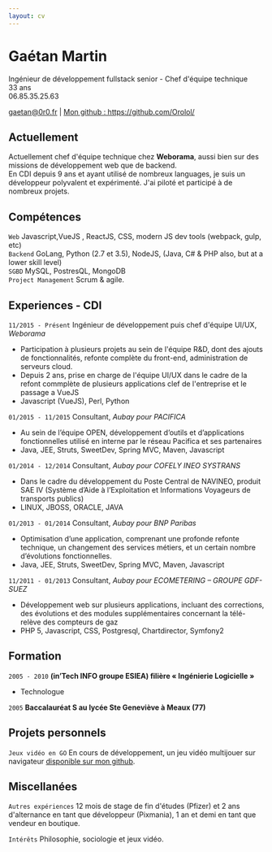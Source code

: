 ```yaml
---
layout: cv
---
```


# Gaétan Martin

Ingénieur de développement fullstack senior - Chef d'équipe technique  
33 ans  
06.85.35.25.63

<div id="webaddress">
<a href="mailto:gaetan@0r0.fr">gaetan@0r0.fr</a>
| <a href="https://github.com/Orolol/">Mon github : https://github.com/Orolol/</a>
</div>

## Actuellement

Actuellement chef d'équipe technique chez **Weborama**, aussi bien sur des missions de développement web que de backend.  
En CDI depuis 9 ans et ayant utilisé de nombreux languages, je suis un développeur polyvalent et expérimenté. J'ai piloté et participé à de nombreux projets.

## Compétences

`Web` Javascript,VueJS , ReactJS, CSS, modern JS dev tools (webpack, gulp, etc)  
`Backend` GoLang, Python (2.7 et 3.5), NodeJS, (Java, C# & PHP also, but at a lower skill level)  
`SGBD` MySQL, PostresQL, MongoDB  
`Project Management` Scrum & agile.

## Experiences - CDI

`11/2015 - Présent`
Ingénieur de développement puis chef d'équipe UI/UX, _Weborama_

- Participation à plusieurs projets au sein de l'équipe R&D, dont des ajouts de fonctionnalités, refonte complète du front-end, administration de serveurs cloud.
- Depuis 2 ans, prise en charge de l'équipe UI/UX dans le cadre de la refont commplète de plusieurs applications clef de l'entreprise et le passage a VueJS
- Javascript (VueJS), Perl, Python

`01/2015 - 11/2015`
Consultant, _Aubay pour PACIFICA_

- Au sein de l’équipe OPEN, développement d’outils et d’applications fonctionnelles utilisé en interne par le réseau Pacifica et ses partenaires
- Java, JEE, Struts, SweetDev, Spring MVC, Maven, Javascript

`01/2014 - 12/2014`
Consultant, _Aubay pour COFELY INEO SYSTRANS_

- Dans le cadre du développement du Poste Central de NAVINEO, produit SAE IV (Système d’Aide à l’Exploitation et Informations Voyageurs de transports publics)
- LINUX, JBOSS, ORACLE, JAVA

`01/2013 - 01/2014`
Consultant, _Aubay pour BNP Paribas_

- Optimisation d’une application, comprenant une profonde refonte technique, un changement des services métiers, et un certain nombre d’évolutions fonctionnelles.
- Java, JEE, Struts, SweetDev, Spring MVC, Maven, Javascript

`11/2011 - 01/2013`
Consultant, _Aubay pour ECOMETERING – GROUPE GDF-SUEZ_

- Développement web sur plusieurs applications, incluant des corrections, des évolutions et des modules supplémentaires concernant la télé-relève des compteurs de gaz
- PHP 5, Javascript, CSS, Postgresql, Chartdirector, Symfony2

## Formation

`2005 - 2010`
**(in’Tech INFO groupe ESIEA) filière « Ingénierie Logicielle »**

- Technologue

`2005`
**Baccalauréat S au lycée Ste Geneviève à Meaux (77)**

## Projets personnels

`Jeux vidéo en GO`
En cours de développement, un jeu vidéo multijouer sur navigateur [disponible sur mon github](https://github.com/Orolol/gogame).

## Miscellanées

`Autres expériences`
12 mois de stage de fin d'études (Pfizer) et 2 ans d'alternance en tant que développeur (Pixmania), 1 an et demi en tant que vendeur en boutique.

`Intérêts`
Philosophie, sociologie et jeux vidéo.
